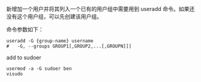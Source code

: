 新增加一个用户并将其列入一个已有的用户组中需要用到 useradd 命令。如果还没有这个用户组，可以先创建该用户组。

命令参数如下：

```
useradd -G {group-name} username
#	-G, --groups GROUP1[,GROUP2,...[,GROUPN]]]
```

add to sudoer

```
usermod -a -G sudoer ben
visudo
```



